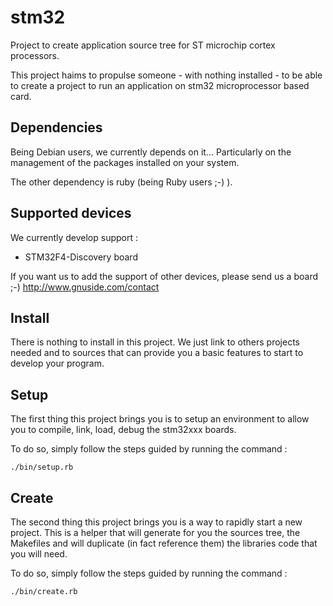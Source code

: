 stm32
=====

Project to create application source tree for ST microchip cortex processors.

This project haims to propulse someone - with nothing installed - to be able to
create a project to run an application on stm32 microprocessor based card.


Dependencies
------------

Being Debian users, we currently depends on it... Particularly on the management
of the packages installed on your system.

The other dependency is ruby (being Ruby users ;-) ).

Supported devices
-----------------

We currently develop support :
 - STM32F4-Discovery board

If you want us to add the support of other devices, please send us a board ;-)
http://www.gnuside.com/contact


Install
-------

There is nothing to install in this project. We just link to others projects
needed and to sources that can provide you a basic features to start to develop
your program.

Setup
-----

The first thing this project brings you is to setup an environment to allow you
to compile, link, load, debug the stm32xxx boards.

To do so, simply follow the steps guided by running the command :

	./bin/setup.rb

Create
------

The second thing this project brings you is a way to rapidly start a new project.
This is a helper that will generate for you the sources tree, the Makefiles and
will duplicate (in fact reference them) the libraries code that you will need.

To do so, simply follow the steps guided by running the command :

	./bin/create.rb
